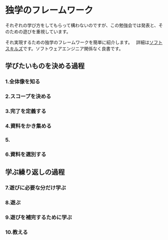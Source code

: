 # 独学のフレームワーク
それぞれの学び方をしてもらって構わないのですが、この勉強会では発表と、そのための遊びを重視しています。

それ実現するための独学のフレームワークを簡単に紹介します。  
詳細は[ソフトスキルズ](http://amzn.asia/9oyTPTJ)です。ソフトウェアエンジニア関係なく良書です。

## 学びたいものを決める過程
### 1.全体像を知る

### 2.スコープを決める

### 3.完了を定義する

### 4.資料をかき集める

### 5.

### 6.資料を選別する

## 学ぶ繰り返しの過程
### 7.遊びに必要な分だけ学ぶ

### 8.遊ぶ

### 9.遊びを補完するために学ぶ

### 10.教える
